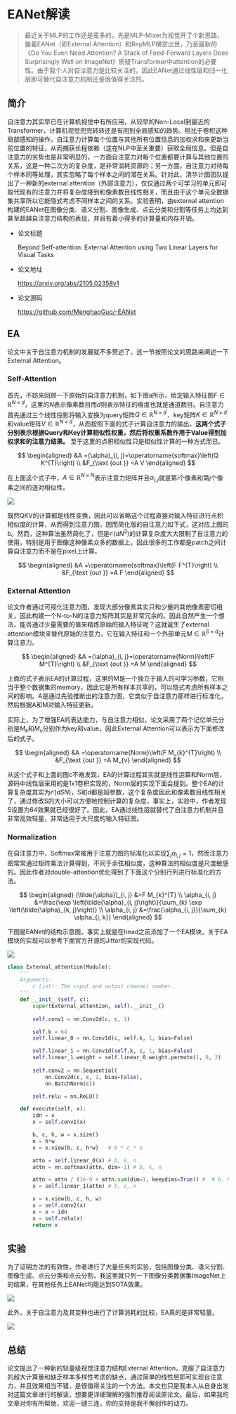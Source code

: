 # EANet解读

> 最近关于MLP的工作还是蛮多的，先是MLP-Mixer为视觉开了个新思路，接着EANet（即External Attention）和RepMLP横空出世，乃至最新的《Do You Even Need Attention? A Stack of Feed-Forward Layers Does Surprisingly Well on ImageNet》质疑Transformer中attention的必要性。由于我个人对自注意力是比较关注的，因此EANet通过线性层和归一化层即可替代自注意力机制还是很值得关注的。

## 简介

自注意力其实早已在计算机视觉中有所应用，从较早的Non-Local到最近的Transformer，计算机视觉兜兜转转还是有回到全局感知的趋势。相比于卷积这种局部感知的操作，自注意力计算每个位置与其他所有位置信息的加权求和来更新当前位置的特征，从而捕获长程依赖（这在NLP中至关重要）获取全局信息。但是自注意力的劣势也是非常明显的，一方面自注意力对每个位置都要计算与其他位置的关系，这是一种二次方的复杂度，是非常消耗资源的；另一方面，自注意力对待每个样本同等处理，其实忽略了每个样本之间的潜在关系。针对此，清华计图团队提出了一种新的external attention（外部注意力），仅仅通过两个可学习的单元即可取代现有的注意力并将复杂度降到和像素数目线性相关，而且由于这个单元全数据集共享所以它能隐式考虑不同样本之间的关系。实验表明，由external attention构建的EANet在图像分类、语义分割、图像生成、点云分类和分割等任务上均达到甚至超越自注意力结构的表现，并且有着小得多的计算量和内存开销。

- 论文标题

    Beyond Self-attention: External Attention using Two Linear Layers for Visual Tasks
- 论文地址

    https://arxiv.org/abs/2105.02358v1
- 论文源码

    https://github.com/MenghaoGuo/-EANet

## EA

论文中关于自注意力机制的发展就不多赘述了，这一节按照论文的思路来阐述一下External Attention。

### Self-Attention

首先，不妨来回顾一下原始的自注意力机制，如下图a所示，给定输入特征图$F \in \mathbb{R}^{N \times d}$，这里的$N$表示像素数目而$d$则表示特征的维度也就是通道数目。自注意力首先通过三个线性投影将输入变换为query矩阵$Q \in \mathbb{R}^{N \times d^{\prime}}$、key矩阵$K \in \mathbb{R}^{N \times d^{\prime}}$和value矩阵$V \in \mathbb{R}^{N \times d}$，从而按照下面的式子计算自注意力的输出，**这两个式子分别表示根据Query和Key计算相似性权重，然后将权重系数作用于Value得到加权求和的注意力结果。** 至于这里的点积相似性只是相似性计算的一种方式而已。

$$
\begin{aligned}
&A =(\alpha)_{i, j}=\operatorname{softmax}\left(Q K^{T}\right) \\
&F_{\text {out }} =A V
\end{aligned}
$$

在上面这个式子中，$A \in \mathbb{R}^{N \times N}$表示注意力矩阵并且$\alpha_{i, j}$就是第$i$个像素和第$j$个像素之间的逐对相似性。

![](https://i.loli.net/2021/05/09/LbHqerKGm5kCdUP.png)

既然QKV的计算都是线性变换，因此可以省略这个过程直接对输入特征进行点积相似度的计算，从而得到注意力图，因而简化版的自注意力如下式，这对应上图的b。然而，这种算法虽然简化了，但是$\mathcal{O}\left(d N^{2}\right)$的计算复杂度大大限制了自注意力的使用，特别是用于图像这种像素众多的数据上，因此很多的工作都是patch之间计算自注意力而不是在pixel上计算。

$$
\begin{aligned}
&A =\operatorname{softmax}\left(F F^{T}\right) \\
&F_{\text {out }} =A F
\end{aligned}
$$

### External Attention

论文作者通过可视化注意力图，发现大部分像素其实只和少量的其他像素密切相关，因此构建一个N-to-N的注意力矩阵其实是非常冗余的。因此自然产生一个想法，能否通过少量需要的值来精炼原始的输入特征呢？这就诞生了external attention模块来替代原始的注意力，它在输入特征和一个外部单元$M \in \mathbb{R}^{S \times d}$计算注意力。

$$
\begin{aligned}
&A =(\alpha)_{i, j}=\operatorname{Norm}\left(F M^{T}\right) \\
&F_{\text {out }} =A M
\end{aligned}
$$

上面的式子表示EA的计算过程，这里的M是一个独立于输入的可学习参数，它相当于整个数据集的memory，因此它是所有样本共享的，可以隐式考虑所有样本之间的影响。A是通过先验推断出的注意力图，它类似于自注意力那样进行标准化，然后根据A和M对输入特征更新。

实际上，为了增强EA的表达能力，与自注意力相似，论文采用了两个记忆单元分别是$M_k$和$M_v$分别作为key和value，因此External Attention可以表示为下面修改后的式子。

$$
\begin{aligned}
&A =\operatorname{Norm}\left(F M_{k}^{T}\right) \\
&F_{\text {out }} =A M_{v}
\end{aligned}
$$

从这个式子和上面的图c不难发现，EA的计算过程其实就是线性运算和Norm层，源码中线性层采用的是1x1卷积实现的，Norm层的实现下面会提到。整个EA的计算复杂度其实为$\mathcal{O}(d S N)$，S和d都是超参数，这个复杂度因此和像素数目线性相关了，通过修改S的大小可以方便地控制计算的复杂度，事实上，实验中，作者发现S设置为64效果就已经很好了。因此，EA通过线性层就替代了自注意力机制并且非常高效轻量，非常适用于大尺度的输入特征图。

### Normalization

在自注意力中，Softmax常被用于注意力图的标准化以实现$\sum_{j} \alpha_{i, j}=1$，然而注意力图常常通过矩阵乘法计算得到，不同于余弦相似度，这种算法的相似度是尺度敏感的。因此作者对double-attention优化得到了下面这个分别行列进行标准化的方法。

$$
\begin{aligned}
(\tilde{\alpha})_{i, j} &=F M_{k}^{T} \\
\alpha_{i, j} &=\frac{\exp \left(\tilde{\alpha}_{i, j}\right)}{\sum_{k} \exp \left(\tilde{\alpha}_{k, j}\right)} \\
\alpha_{i, j} &=\frac{\alpha_{i, j}}{\sum_{k} \alpha_{i, k}}
\end{aligned}
$$

下图是EANet的结构示意图，事实上就是在head之前添加了一个EA模块，关于EA模块的实现可以参考下面官方开源的Jittor的实现代码。

![](https://i.loli.net/2021/05/09/5r2HRbVB6ZP781D.png)

```python
class External_attention(Module):
    '''
    Arguments:
        c (int): The input and output channel number.
    '''
    def __init__(self, c):
        super(External_attention, self).__init__()
        
        self.conv1 = nn.Conv2d(c, c, 1)

        self.k = 64
        self.linear_0 = nn.Conv1d(c, self.k, 1, bias=False)

        self.linear_1 = nn.Conv1d(self.k, c, 1, bias=False)
        self.linear_1.weight = self.linear_0.weight.permute(1, 0, 2)        
        
        self.conv2 = nn.Sequential(
            nn.Conv2d(c, c, 1, bias=False),
            nn.BatchNorm(c))        

        self.relu = nn.ReLU()

    def execute(self, x):
        idn = x
        x = self.conv1(x)

        b, c, h, w = x.size()
        n = h*w
        x = x.view(b, c, h*w)   # b * c * n 

        attn = self.linear_0(x) # b, k, n
        attn = nn.softmax(attn, dim=-1) # b, k, n

        attn = attn / (1e-9 + attn.sum(dim=1, keepdims=True)) #  # b, k, n
        x = self.linear_1(attn) # b, c, n

        x = x.view(b, c, h, w)
        x = self.conv2(x)
        x = x + idn
        x = self.relu(x)
        return x
```

## 实验

为了证明方法的有效性，作者进行了大量任务的实验，包括图像分类、语义分割、图像生成、点云分类和点云分割，我这里就只列一下图像分类数据集ImageNet上的结果，在其他任务上EANet均能达到SOTA效果。

![](https://i.loli.net/2021/05/09/YLMjBPZlHwaenIK.png)

此外，关于自注意力及其变种也进行了计算消耗的比较，EA真的是非常轻量。

![](https://i.loli.net/2021/05/09/479WPK63BmiSsEV.png)

## 总结

论文提出了一种新的轻量级视觉注意力结构External Attention，克服了自注意力的超大计算量和缺乏样本多样性考虑的缺点，通过简单的线性层即可实现自注意力，并且效果相当不错，是很值得关注的一个方法。本文也只是我本人从自身出发对这篇文章进行的解读，想要更详细理解的强烈推荐阅读原论文。最后，如果我的文章对你有所帮助，欢迎一键三连，你的支持是我不懈创作的动力。